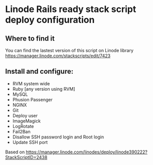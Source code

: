 # Linode Rails ready stack script deploy configuration

## Where to find it

You can find the lastest version of this script on Linode library https://manager.linode.com/stackscripts/edit/7423

## Install and configure:

* RVM system wide
* Ruby [any version using RVM]
* MySQL
* Phusion Passenger
* NGINX
* Git
* Deploy user
* ImageMagick
* LogRotate
* Fail2Ban
* Disallow SSH password login and Root login
* Update SSH port

Based on https://manager.linode.com/linodes/deploy/linode390222?StackScriptID=2438
